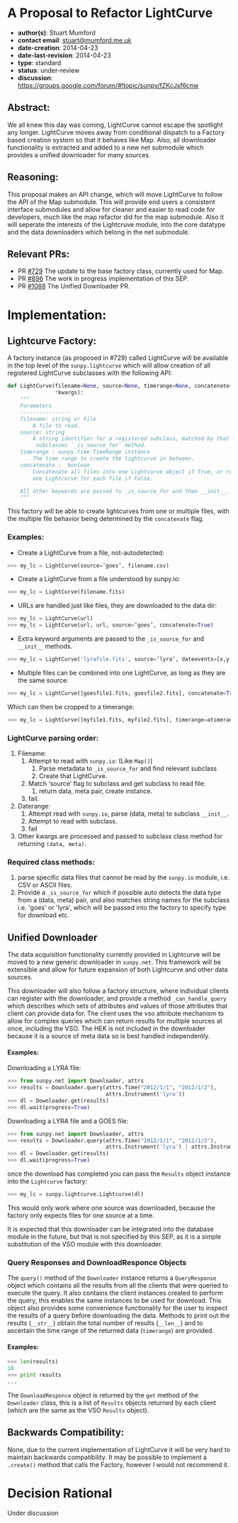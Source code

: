 # A Proposal to Refactor LightCurve
* **author(s)**: Stuart Mumford
* **contact email**: stuart@mumford.me.uk
* **date-creation**: 2014-04-23
* **date-last-revision**: 2014-04-23
* **type**: standard
* **status**: under-review
* **discussion**: https://groups.google.com/forum/#!topic/sunpy/fZKcJsf6cnw

## Abstract:
We all knew this day was coming, LightCurve cannot escape the spotlight any
longer.
LightCurve moves away from conditional dispatch to a Factory based creation
system so that it behaves like Map.
Also, all downloader functionality is extracted and added to a new net
submodule which provides a unified downloader for many sources.

## Reasoning:
This proposal makes an API change, which will move LightCurve to follow the API
of the Map submodule. This will provide end users a consistent interface
submodules and allow for cleaner and easier to read code for developers, much
like the map refactor did for the map submodule.
Also it will seperate the interests of the Lightcruve module, into the core
datatype and the data downloaders which belong in the net submodule.

## Relevant PRs:
* PR [#729](https://github.com/sunpy/sunpy/pull/729) The update to the base
factory class, currently used for Map.
* PR [#896](https://github.com/sunpy/sunpy/pull/896) The work in progress
implementation of this SEP.
* PR [#1088](https://github.com/sunpy/sunpy/pull/1088) The Unified Downloader PR.

# Implementation:

## Lightcurve Factory:
A factory instance (as proposed in #729) called LightCurve will be available in
the top level of the `sunpy.lightcurve` which will allow creation of all
registered LightCurve subclasses with the following API:

```Python
def LightCurve(filename=None, source=None, timerange=None, concatenate=True,
               *kwargs):
    """
    Parameters
    ----------------
    filename: string or File
        A file to read.
    source: string
        A string identifier for a registered subclass, matched by that
         subclasses `_is_source_for` method.
    timerange : sunpy.time.TimeRange instance
        The time range to create the lightcurve in between.
    concatenate :  boolean
        Concatenate all files into one Lightcurve object if True, or return
        one Lightcurve for each file if False.

    All other keywords are passed to _is_source_for and then __init__.
    """
```

This factory will be able to create lightcurves from one or multiple files,
with the multiple file behavior being determined by the `concatenate` flag.


### Examples:
* Create a LightCurve from a file, not-autodetected:
```Python
>>> my_lc = LightCurve(source=’goes’, filename.csv)
```

* Create a LightCurve from a file understood by sunpy.io:
```Python
>>> my_lc = LightCurve(filename.fits)
```

* URLs are handled just like files, they are downloaded to the data dir:
```Python
>>> my_lc = LightCurve(url)
>>> my_lc = LightCurve(url, url, source=’goes’, concatenate=True)
```

* Extra keyword arguments are passed to the `_is_source_for` and `__init__`
methods.
```Python
>>> my_lc = LightCurve('lyrafile.fits', source=’lyra’, dateevents=[x,y,z])
```

* Multiple files can be combined into one LightCurve, as long as they are the
same source:
```Python
>>> my_lc = LightCurve([goesfile1.fits, goesfile2.fits], concatenate=True)
```

Which can then be cropped to a timerange:
```Python
>>> my_lc = LightCurve([myfile1.fits, myfile2.fits], timerange=atimerange)
```

### LightCurve parsing order:

1. Filename:
    1. Attempt to read with `sunpy.io`: (Like `Map()`)
        1. Parse metadata to `_is_source_for` and find relevant subclass
        1. Create that LightCurve.
    1. Match ‘source’ flag to subclass and get subclass to read file:
        1. return data, meta pair, create instance.
    1. fail.
1. Daterange:
    1. Attempt read with `sunpy.io`, parse (data, meta) to subclass `__init__`.
    1. Attempt to read with subclass.
    1. fail
1. Other kwargs are processed and passed to subclass class method for returning
 `(data, meta)`.

### Required class methods:

1. parse specific data files that cannot be read by the `sunpy.io` module,
i.e. CSV or ASCII files.
1. Provide a `_is_source_for` which if possible auto detects the data type from
a (data, meta) pair, and also matches string names for the subclass
i.e. 'goes' or 'lyra', which will be passed into the factory to specify type
for download etc.

## Unified Downloader

The data acquisition functionality currently provided in Lightcurve will be
moved to a new generic downloader in `sunpy.net`. This framework will be
extensible and allow for future expansion of both Lightcurve and other data
sources.

This downloader will also follow a factory structure, where individual clients
can register with the downloader, and provide a method `_can_handle_query`
which describes which sets of attributes and values of those attributes that
client can provide data for.
The client uses the vso attribute mechanism to allow for complex queries which
can return results for multiple sources at once, including the VSO. The HEK is
not included in the downloader because it is a source of meta data so is best
handled independently.

#### Examples:

Downloading a LYRA file:

```python
>>> from sunpy.net import Downloader, attrs
>>> results = Downloader.query(attrs.Time("2012/1/1", "2012/1/2"),
                               attrs.Instrument('lyra'))
>>> dl = Downloader.get(results)
>>> dl.wait(progress=True)
```

Downloading a LYRA file and a GOES file:

```python
>>> from sunpy.net import Downloader, attrs
>>> results = Downloader.query(attrs.Time("2012/1/1", "2012/1/2"),
                               attrs.Instrument('lyra') | attrs.Instrument('GOES'))
>>> dl = Downloader.get(results)
>>> dl.wait(progress=True)
```

once the download has completed you can pass the `Results` object instance into
the `Lightcurve` factory:

```python
>>> my_lc = sunpy.lightcurve.Lightcurve(dl)
```

This would only work where one source was downloaded, because the factory only
expects files for one source at a time.

It is expected that this downloader can be integrated into the database module
in the future, but that is not specified by this SEP, as it is a simple
substitution of the VSO module with this downloader.

### Query Responses and DownloadResponce Objects

The `query()` method of the `Downloader` instance returns a `QueryResponse`
object which contains all the results from all the clients that were queried to
execute the query. It also contains the client instances created to perform
the query, this enables the same instances to be used for download.
This object also provides some convenience functionality for the user to inspect
the results of a query before downloading the data. Methods to print out the
results (`__str__`) obtain the total number of results (`__len__`) and to
ascertain the time range of the returned data (`timerange`) are provided.

#### Examples:

```python
>>> len(results)
10
>>> print results
...
```

The `DownloadResponce` object is returned by the `get` method of the
`Downloader` class, this is a list of `Results` objects returned by each
client (which are the same as the VSO `Results` object).


## Backwards Compatibility:
None, due to the current implementation of LightCurve it will be very hard to
maintain backwards compatibility.
It may be possible to implement a `.create()` method that calls the Factory,
however I would not recommend it.

# Decision Rational
Under discussion
